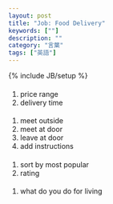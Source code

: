 ```yaml
---
layout: post
title: "Job: Food Delivery"
keywords: [""]
description: ""
category: "言葉"
tags: ["英語"]
---
```

{% include JB/setup %}

####
1. price range
2. delivery time


####
1. meet outside 
2. meet at door
3. leave at door
4. add instructions


####
1. sort by most popular
2. rating

####
1. what do you do for living

